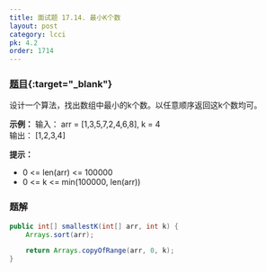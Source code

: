 ```yaml
---
title: 面试题 17.14. 最小K个数
layout: post
category: lcci
pk: 4.2
order: 1714
---
```


### [题目](https://leetcode-cn.com/smallest-k-lcci/){:target="_blank"}

设计一个算法，找出数组中最小的k个数。以任意顺序返回这k个数均可。

**示例：**
输入： arr = [1,3,5,7,2,4,6,8], k = 4  
输出： [1,2,3,4]

**提示：**
- 0 <= len(arr) <= 100000
- 0 <= k <= min(100000, len(arr))

### 题解

```java
public int[] smallestK(int[] arr, int k) {
    Arrays.sort(arr);

    return Arrays.copyOfRange(arr, 0, k);
}
```
